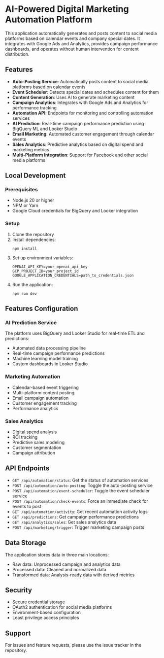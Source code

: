 
# AI-Powered Digital Marketing Automation Platform

This application automatically generates and posts content to social media platforms based on calendar events and company special dates. It integrates with Google Ads and Analytics, provides campaign performance dashboards, and operates without human intervention for content distribution.

## Features

- **Auto-Posting Service**: Automatically posts content to social media platforms based on calendar events
- **Event Scheduler**: Detects special dates and schedules content for them
- **Content Generation**: Uses AI to generate marketing content
- **Campaign Analytics**: Integrates with Google Ads and Analytics for performance tracking
- **Automation API**: Endpoints for monitoring and controlling automation services
- **AI Prediction**: Real-time campaign performance prediction using BigQuery ML and Looker Studio
- **Email Marketing**: Automated customer engagement through calendar events
- **Sales Analytics**: Predictive analytics based on digital spend and marketing metrics
- **Multi-Platform Integration**: Support for Facebook and other social media platforms

## Local Development

### Prerequisites

- Node.js 20 or higher
- NPM or Yarn
- Google Cloud credentials for BigQuery and Looker integration

### Setup

1. Clone the repository
2. Install dependencies:
   ```
   npm install
   ```
3. Set up environment variables:
   ```
   OPENAI_API_KEY=your_openai_api_key
   GCP_PROJECT_ID=your_project_id
   GOOGLE_APPLICATION_CREDENTIALS=path_to_credentials.json
   ```
4. Run the application:
   ```
   npm run dev
   ```

## Features Configuration

### AI Prediction Service
The platform uses BigQuery and Looker Studio for real-time ETL and predictions:
- Automated data processing pipeline
- Real-time campaign performance predictions
- Machine learning model training
- Custom dashboards in Looker Studio

### Marketing Automation
- Calendar-based event triggering
- Multi-platform content posting
- Email campaign automation
- Customer engagement tracking
- Performance analytics

### Sales Analytics
- Digital spend analysis
- ROI tracking
- Predictive sales modeling
- Customer segmentation
- Campaign attribution

## API Endpoints

- `GET /api/automation/status`: Get the status of automation services
- `POST /api/automation/auto-posting`: Toggle the auto-posting service
- `POST /api/automation/event-scheduler`: Toggle the event scheduler service
- `POST /api/automation/check-events`: Force an immediate check for events to post
- `GET /api/automation/activity`: Get recent automation activity logs
- `GET /api/predictions`: Get campaign performance predictions
- `GET /api/analytics/sales`: Get sales analytics data
- `POST /api/marketing/trigger`: Trigger marketing campaign posts

## Data Storage

The application stores data in three main locations:
- Raw data: Unprocessed campaign and analytics data
- Processed data: Cleaned and normalized data
- Transformed data: Analysis-ready data with derived metrics

## Security

- Secure credential storage
- OAuth2 authentication for social media platforms
- Environment-based configuration
- Least privilege access principles

## Support

For issues and feature requests, please use the issue tracker in the repository.
